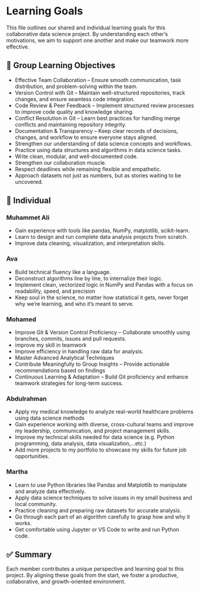 # Learning Goals

This file outlines our shared and individual learning goals for this
 collaborative data science project. By understanding each other’s motivations,
  we aim to support one another and make our teamwork more effective.

## 🧠 Group Learning Objectives

- Effective Team Collaboration – Ensure smooth communication, task distribution,
 and problem-solving within the team.
- Version Control with Git – Maintain well-structured repositories, track changes,
and ensure seamless code integration.
- Code Review & Peer Feedback – Implement structured review processes to improve
 code quality and knowledge sharing.
- Conflict Resolution in Git – Learn best practices for handling merge conflicts
 and maintaining repository integrity.
- Documentation & Transparency – Keep clear records of decisions, changes, and
 workflow to ensure everyone stays aligned.
- Strengthen our understanding of data science concepts and workflows.
- Practice using data structures and algorithms in data science tasks.
- Write clean, modular, and well-documented code.
- Strengthen our collaboration muscle.
- Respect deadlines while remaining flexible and empathetic.
- Approach datasets not just as numbers, but as stories waiting to be uncovered.

## 👤 Individual

### Muhammet Ali

- Gain experience with tools like pandas, NumPy, matplotlib, scikit-learn.
- Learn to design and run complete data analysis projects from scratch.
- Improve data cleaning, visualization, and interpretation skills.

### Ava

- Build technical fluency like a language.
- Deconstruct algorithms line by line, to internalize their logic.
- Implement clean, vectorized logic in NumPy and Pandas with a focus on
 readability, speed, and precision
- Keep soul in the science, no matter how statistical it gets, never forget why
 we’re learning, and who it’s meant to serve.

### Mohamed

- Improve Git & Version Control Proficiency – Collaborate smoothly using
 branches, commits, issues and pull requests.
- improve my skill in teamwork
- Improve efficiency in handling raw data for analysis.
- Master Advanced Analytical Techniques
- Contribute Meaningfully to Group Insights – Provide actionable recommendations
 based on findings
- Continuous Learning & Adaptation – Build Git proficiency and enhance teamwork
 strategies for long-term success.

### Abdulrahman

- Apply my medical knowledge to analyze real-world healthcare problems using
 data science methods
- Gain experience working with diverse, cross-cultural teams and improve my
 leadership, communication, and project management skills.
- Improve my technical skills needed for data science (e.g. Python programming,
 data analysis, data visualization,...etc.)
- Add more projects to my portfolio to showcase my skills for future job opportunities.
  
### Martha

- Learn to use Python libraries like Pandas and Matplotlib to
manipulate and analyze data effectively.
- Apply data science techniques to solve issues in my small business and local community.
- Practice cleaning and preparing raw datasets for accurate analysis.
- Go through each part of an algorithm carefully to grasp how and why it works.
- Get comfortable using Jupyter or VS Code to write and run Python code.

## ✅ Summary

Each member contributes a unique perspective and learning goal to this project.
 By aligning these goals from the start, we foster a productive, collaborative,
  and growth-oriented environment.
  